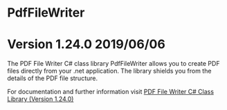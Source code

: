 # PdfFileWriter
# Version 1.24.0 2019/06/06
The PDF File Writer C# class library PdfFileWriter allows you to create PDF files directly from your .net application. The library shields you from the details of the PDF file structure.

For documentation and further information visit <a href="https://www.codeproject.com/Articles/570682/PDF-File-Writer-Csharp-Class-Library-Version">PDF File Writer C# Class Library (Version 1.24.0)</a>
